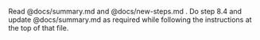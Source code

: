 Read @docs/summary.md and @docs/new-steps.md . Do step 8.4 and update @docs/summary.md as required while following the instructions at the top of that file.